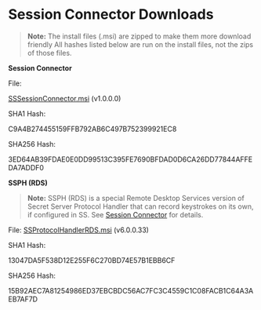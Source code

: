 [title]: # (Session Connector Download)
[tags]: # (Launcher, protocol handler, session connector, RDS, download)
[priority]: # (1000)
[display]: # (all)

# Session Connector Downloads

>**Note:** The install files (.msi) are zipped to make them more download friendly All hashes listed below are run on the install files, not the zips of those files.

**Session Connector**

File:

[SSSessionConnector.msi](https://updates.thycotic.net/secretserver/tools/SSSessionConnector.zip) (v1.0.0.0)

SHA1 Hash:

C9A4B274455159FFB792AB6C497B752399921EC8

SHA256 Hash:

3ED64AB39FDAE0E0DD99513C395FE7690BFDAD0D6CA26DD77844AFFEDA7ADDF0

**SSPH (RDS)**

>**Note:** SSPH (RDS) is a special Remote Desktop Services version of Secret Server Protocol Handler that can record keystrokes on its own, if configured in SS. See [Session Connector](../session-connector/index.md) for details.

File:
[SSProtocolHandlerRDS.msi](https://updates.thycotic.net/secretserver/tools/SSProtocolHandlerRDS.zip) (v6.0.0.33)

SHA1 Hash:

13047DA5F538D12E255F6C270BD74E57B1EBB6CF

SHA256 Hash:

15B92AEC7A81254986ED37EBCBDC56AC7FC3C4559C1C08FACB1C64A3AEB7AF7D
